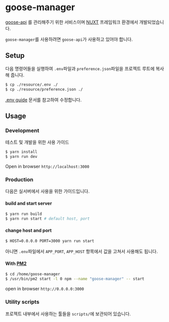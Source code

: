 # goose-manager

[goose-api](https://github.com/redgoose-dev/goose-api) 를 관리해주기 위한 서비스이며 [NUXT](https://nuxtjs.org) 프레임워크 환경에서 개발되었습니다.

`goose-manager`를 사용하려면 `goose-api`가 사용하고 있어야 합니다.


## Setup

다음 명령어들을 실행하여 `.env`파일과 `preference.json`파일을 프로젝트 루트에 복사해 줍니다.

```bash
$ cp ./resource/.env ./
$ cp ./resource/preference.json ./
```

[.env guide](https://github.com/redgoose-dev/goose-manager/wiki/.env-guide) 문서를 참고하여 수정합니다.


## Usage

### Development

테스트 및 개발을 위한 사용 가이드

```bash
$ yarn install
$ yarn run dev
```

Open in browser `http://localhost:3000`


### Production

다음은 실서버에서 사용을 위한 가이드입니다.

#### build and start server

```bash
$ yarn run build
$ yarn run start # default host, port
```

#### change host and port

```bash
$ HOST=0.0.0.0 PORT=3000 yarn run start
```

아니면 `.env`파일에서 `APP_PORT`, `APP_HOST` 항목에서 값을 고쳐서 사용해도 됩니다.

#### With [PM2](http://pm2.keymetrics.io)

```bash
$ cd /home/goose-manager
$ /usr/bin/pm2 start -l 0 npm --name "goose-manager" -- start
```

open in browser `http://0.0.0.0:3000`


### Utility scripts

프로젝트 내부에서 사용하는 툴들을 `scripts/`에 보관되어 있습니다.
